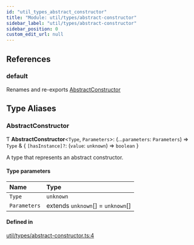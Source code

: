 ```yaml
---
id: "util_types_abstract_constructor"
title: "Module: util/types/abstract-constructor"
sidebar_label: "util/types/abstract-constructor"
sidebar_position: 0
custom_edit_url: null
---
```


## References

### default

Renames and re-exports [AbstractConstructor](util_types_abstract_constructor.md#abstractconstructor)

## Type Aliases

### AbstractConstructor

Ƭ **AbstractConstructor**\<`Type`, `Parameters`\>: (...`parameters`: `Parameters`) => `Type` & \{ `[hasInstance]?`: (`value`: `unknown`) => `boolean` }

A type that represents an abstract constructor.

#### Type parameters

| Name         | Type                              |
| :----------- | :-------------------------------- |
| `Type`       | `unknown`                         |
| `Parameters` | extends `unknown`[] = `unknown`[] |

#### Defined in

[util/types/abstract-constructor.ts:4](https://github.com/tensei-engine/runtime/blob/5e44862/src/main/ts/util/types/abstract-constructor.ts#L4)
